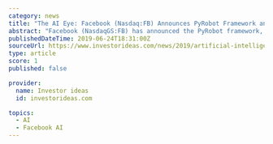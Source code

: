 ```yaml
---
category: news
title: "The AI Eye: Facebook (Nasdaq:FB) Announces PyRobot Framework and Google (Nasdaq:GOOG) Brain's NLP Model XLNet Outperforms BERT Platform"
abstract: "Facebook (NasdaqGS:FB) has announced the PyRobot framework, a \"high-level interface on top of the robot operating system (ROS)\" that \"enables AI researchers and students to get up and running with a robot in just a few hours\". The announcement explains the ..."
publishedDateTime: 2019-06-24T18:31:00Z
sourceUrl: https://www.investorideas.com/news/2019/artificial-intelligence/06241AIEye-FB-PyRobot-GOOG-XLNet.asp
type: article
score: 1
published: false

provider:
  name: Investor ideas
  id: investorideas.com

topics:
  - AI
  - Facebook AI
---
```

